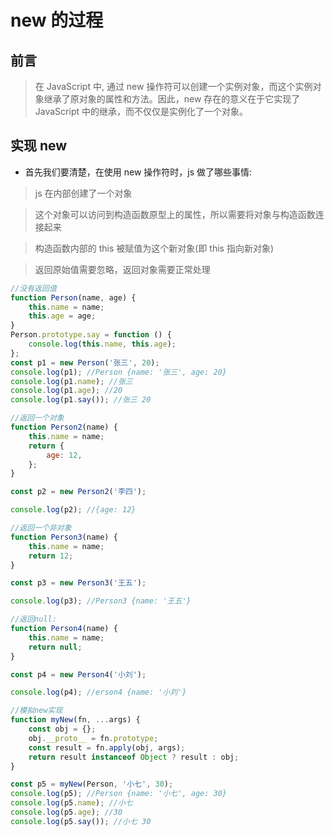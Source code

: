 # new 的过程

## 前言

> 在 JavaScript 中, 通过 new 操作符可以创建一个实例对象，而这个实例对象继承了原对象的属性和方法。因此，new 存在的意义在于它实现了 JavaScript 中的继承，而不仅仅是实例化了一个对象。

## 实现 new

-   首先我们要清楚，在使用 new 操作符时，js 做了哪些事情:

> js 在内部创建了一个对象

> 这个对象可以访问到构造函数原型上的属性，所以需要将对象与构造函数连接起来

> 构造函数内部的 this 被赋值为这个新对象(即 this 指向新对象)

> 返回原始值需要忽略，返回对象需要正常处理

```js
//没有返回值
function Person(name, age) {
	this.name = name;
	this.age = age;
}
Person.prototype.say = function () {
	console.log(this.name, this.age);
};
const p1 = new Person('张三', 20);
console.log(p1); //Person {name: '张三', age: 20}
console.log(p1.name); //张三
console.log(p1.age); //20
console.log(p1.say()); //张三 20

//返回一个对象
function Person2(name) {
	this.name = name;
	return {
		age: 12,
	};
}

const p2 = new Person2('李四');

console.log(p2); //{age: 12}

//返回一个非对象
function Person3(name) {
	this.name = name;
	return 12;
}

const p3 = new Person3('王五');

console.log(p3); //Person3 {name: '王五'}

//返回null:
function Person4(name) {
	this.name = name;
	return null;
}

const p4 = new Person4('小刘');

console.log(p4); //erson4 {name: '小刘'}

//模拟new实现
function myNew(fn, ...args) {
	const obj = {};
	obj.__proto__ = fn.prototype;
	const result = fn.apply(obj, args);
	return result instanceof Object ? result : obj;
}

const p5 = myNew(Person, '小七', 30);
console.log(p5); //Person {name: '小七', age: 30}
console.log(p5.name); //小七
console.log(p5.age); //30
console.log(p5.say()); //小七 30
```
